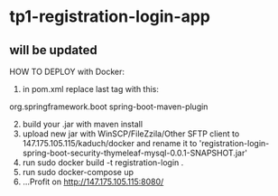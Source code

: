 # tp1-registration-login-app
## will be updated

HOW TO DEPLOY with Docker:

1. in pom.xml replace last <build> tag with this:
  
  <build>
		<plugins>
			<plugin>
				<groupId>org.springframework.boot</groupId>
				<artifactId>spring-boot-maven-plugin</artifactId>
  		</plugin>
		</plugins>
  </build>
  
2. build your .jar with maven install
3. upload new jar with WinSCP/FileZzila/Other SFTP client to 147.175.105.115/kaduch/docker and rename it to 'registration-login-spring-boot-security-thymeleaf-mysql-0.0.1-SNAPSHOT.jar'
4. run sudo docker build -t registration-login .
5. run sudo docker-compose up
6. ...Profit on http://147.175.105.115:8080/
